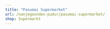```yaml
---
title: "Pasumai Supermarket"
url: /nanjegounden-pudur/pasumai-supermarket/
shop: Supermarkt
---
```

